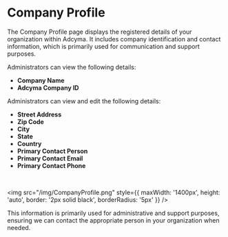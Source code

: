 # Company Profile

The Company Profile page displays the registered details of your organization within Adcyma. It includes company identification and contact information, which is primarily used for communication and support purposes.

Administrators can view the following details:

- **Company Name**  
- **Adcyma Company ID**  


Administrators can view and edit the following details:
- **Street Address**  
- **Zip Code**  
- **City**  
- **State**  
- **Country**  
- **Primary Contact Person**  
- **Primary Contact Email**  
- **Primary Contact Phone**  

<br/>

<img src="/img/CompanyProfile.png" style={{ maxWidth: '1400px', height: 'auto', border: '2px solid black', borderRadius: '5px' }} />


This information is primarily used for administrative and support purposes, ensuring we can contact the appropriate person in your organization when needed.
